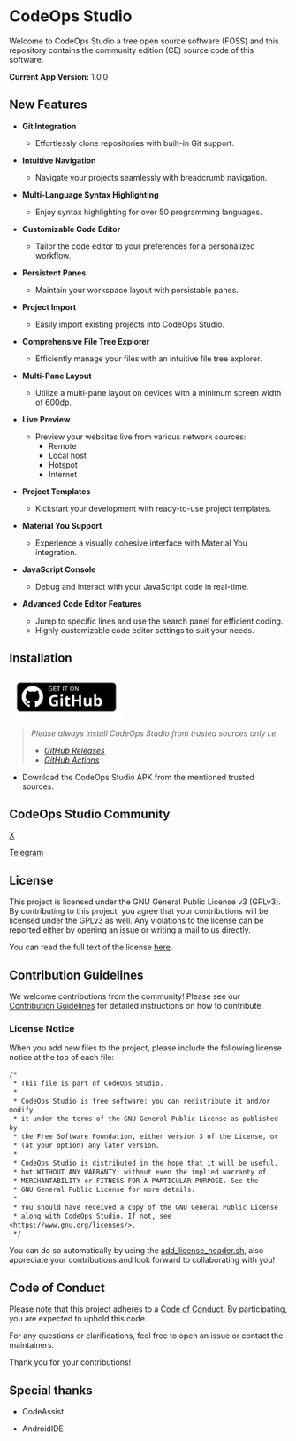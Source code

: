 # CodeOps Studio

Welcome to CodeOps Studio a free open source software (FOSS) and this repository contains the community edition (CE) source code
of this software.

**Current App Version:** 1.0.0

## New Features

- **Git Integration**
  - Effortlessly clone repositories with built-in Git support.

- **Intuitive Navigation**
  - Navigate your projects seamlessly with breadcrumb navigation.

- **Multi-Language Syntax Highlighting**
  - Enjoy syntax highlighting for over 50 programming languages.

- **Customizable Code Editor**
  - Tailor the code editor to your preferences for a personalized workflow.

- **Persistent Panes**
  - Maintain your workspace layout with persistable panes.

- **Project Import**
  - Easily import existing projects into CodeOps Studio.

- **Comprehensive File Tree Explorer**
  - Efficiently manage your files with an intuitive file tree explorer.

- **Multi-Pane Layout**
  - Utilize a multi-pane layout on devices with a minimum screen width of 600dp.

- **Live Preview**
  - Preview your websites live from various network sources:
    - Remote
    - Local host
    - Hotspot
    - Internet

- **Project Templates**
  - Kickstart your development with ready-to-use project templates.

- **Material You Support**
  - Experience a visually cohesive interface with Material You integration.

- **JavaScript Console**
  - Debug and interact with your JavaScript code in real-time.

- **Advanced Code Editor Features**
  - Jump to specific lines and use the search panel for efficient coding.
  - Highly customizable code editor settings to suit your needs.


## Installation

[<img src="https://github.com/Kunzisoft/Github-badge/raw/main/get-it-on-github.svg"
    alt="Get it on Github"
    height="80">](https://github.com/etidoUP/CodeOps-Studio/releases)

> _Please always install CodeOps Studio from trusted sources only i.e._
> - [_GitHub Releases_](https://github.com/etidoUP/CodeOps-Studio/releases)
> - [_GitHub Actions_](https://github.com/etidoUP/CodeOps-Studio/actions?query=branch%3Amain+event%3Apush)

- Download the CodeOps Studio APK from the mentioned trusted sources.

## CodeOps Studio Community

[X](https://x.com/codeopsstudio)

[Telegram](https://t.me/codeopsstudio)

## License

This project is licensed under the GNU General Public License v3 (GPLv3). By contributing to this project, you agree that your contributions will be licensed under the GPLv3 as well.
Any violations to the license can be reported either by opening an issue or writing a mail to us directly.

You can read the full text of the license [here](./LICENSE).

## Contribution Guidelines

We welcome contributions from the community! Please see our [Contribution Guidelines](./CONTRIBUTING.md) for detailed instructions on how to contribute.

### License Notice

When you add new files to the project, please include the following license notice at the top of each file:

```plaintext
/*
 * This file is part of CodeOps Studio.
 *
 * CodeOps Studio is free software: you can redistribute it and/or modify
 * it under the terms of the GNU General Public License as published by
 * the Free Software Foundation, either version 3 of the License, or
 * (at your option) any later version.
 *
 * CodeOps Studio is distributed in the hope that it will be useful,
 * but WITHOUT ANY WARRANTY; without even the implied warranty of
 * MERCHANTABILITY or FITNESS FOR A PARTICULAR PURPOSE. See the
 * GNU General Public License for more details.
 *
 * You should have received a copy of the GNU General Public License
 * along with CodeOps Studio. If not, see <https://www.gnu.org/licenses/>.
 */
```
You can do so automatically by using the [add_license_header.sh](./documentation/add_license_header.md), also appreciate your contributions and look forward to collaborating with you!

## Code of Conduct

Please note that this project adheres to a [Code of Conduct](./CODE_OF_CONDUCT.md). By participating, you are expected to uphold this code.

For any questions or clarifications, feel free to open an issue or contact the maintainers.

Thank you for your contributions!

## Special thanks

- CodeAssist

- AndroidIDE 
